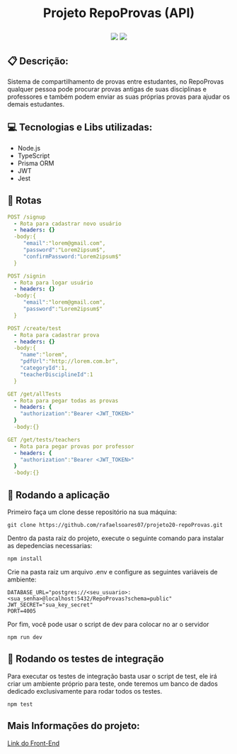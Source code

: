 # <p align="center">Projeto RepoProvas (API)</p>

<p align = "center">
   <img src="https://img.shields.io/badge/author-Rafael_Soares-4dae71?style=flat-square" />
   <img src="https://img.shields.io/github/languages/count/rafaelsoares07/projeto20-repoProvas?color=4dae71&style=flat-square" />
</p>

## :clipboard: Descrição:
Sistema de compartilhamento de provas entre estudantes, no RepoProvas qualquer pessoa pode procurar provas antigas de suas disciplinas e professores e também
podem enviar as suas próprias provas para ajudar os demais estudantes.


## :computer: Tecnologias e Libs utilizadas:
- Node.js
- TypeScript
- Prisma ORM
- JWT
- Jest

## :rocket: Rotas
```yml
POST /signup
  - Rota para cadastrar novo usuário
  - headers: {}
  -body:{
     "email":"lorem@gmail.com",
     "password":"Lorem2ipsum$",
     "confirmPassword:"Lorem2ipsum$"
  }
```

```yml
POST /signin
  - Rota para logar usuário
  - headers: {}
  -body:{
     "email":"lorem@gmail.com",
     "password":"Lorem2ipsum$"
  }
```

```yml
POST /create/test
  - Rota para cadastrar prova
  - headers: {}
  -body:{
    "name":"lorem",
    "pdfUrl":"http://lorem.com.br",
    "categoryId":1,
    "teacherDisciplineId":1
  }
```
```yml
GET /get/allTests
  - Rota para pegar todas as provas
  - headers: {
    "authorization":"Bearer <JWT_TOKEN>"
  }
  -body:{}
```
```yml
GET /get/tests/teachers
  - Rota para pegar provas por professor
  - headers: {
    "authorization":"Bearer <JWT_TOKEN>"
  }
  -body:{}
```
## 🏁 Rodando a aplicação
Primeiro faça um clone desse repositório na sua máquina:
```
git clone https://github.com/rafaelsoares07/projeto20-repoProvas.git
```
Dentro da pasta raiz do projeto, execute o seguinte comando para instalar as depedencias necessarias:
```
npm install
```
Crie na pasta raiz um arquivo .env e configure as seguintes variáveis de ambiente:
```
DATABASE_URL="postgres://<seu_usuario>:<sua_senha>@localhost:5432/RepoProvas?schema=public"
JWT_SECRET="sua_key_secret"
PORT=4005
```
Por fim, você pode usar o script de dev para colocar no ar o servidor
```
npm run dev
```

## :bookmark_tabs: Rodando os testes de integração
Para executar os testes de integração basta usar o script de test, ele irá criar um ambiente próprio para teste, onde teremos um banco de dados dedicado
exclusivamente para rodar todos os testes.
```
npm test
```
## Mais Informações do projeto:
[Link do Front-End](https://github.com/rafaelsoares07/projeto20-repoProvas-FRONT)

